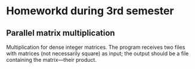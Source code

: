 # Homeworkd during 3rd semester
## Parallel matrix multiplication
Multiplication for dense integer matrices. The program receives two files with matrices (not necessarily square) as input; the output should be a file containing the matrix—their product.